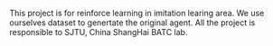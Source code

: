This project is for reinforce learning in imitation learing area. We use ourselves dataset to genertate the original agent. All the project is responsible to SJTU, China ShangHai BATC lab.
